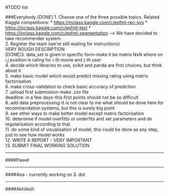 #TODO list

###Everybody
[DONE] 1. Choose one of the three possible topics. Related Kaggle competitions:
	* https://inclass.kaggle.com/c/epfml-rec-sys
	* https://inclass.kaggle.com/c/epfml-text
	* https://inclass.kaggle.com/c/epfml-segmentation
--> We have decided to take recommender system.  
2. Register the team (we're still waiting for instructions)  
VERY ROUGH DESCRIPTION  
[DONE]3. data_set is given in specific form-make it be matrix NxN where on i,j position is rating for i-th movie and j-th user  
4. decide which libraries to use, scikit and panda are first choices, but think about it  
5. make basic model which would predict missing rating using matrix factorisation  
6. make cross-validation to check basic accuracy of prediction  
7. upload first submission-make .csv file  
deadline: in a few days-this first points should not be so difficult  
8. add data preprocessing-it is not clear to me what should be done here for recommendation systems, but this is surely big point  
9. see other ways to make better model except matrix factorisation  
10. determine if model overfitts or underfits and set parameters and do regularisation according to that  
11. do some kind of visualisation of model, this could be done as any step, just to see how model works  
12. WRITE A REPORT - VERY IMPORTANT  
13. SUBMIT FINAL WORKING SOLUTION  

--------------------------------------------------------------------------------

####Paweł

--------------------------------------------------------------------------------

####Ana - currently working on 3. dot

--------------------------------------------------------------------------------

####Akhilesh
